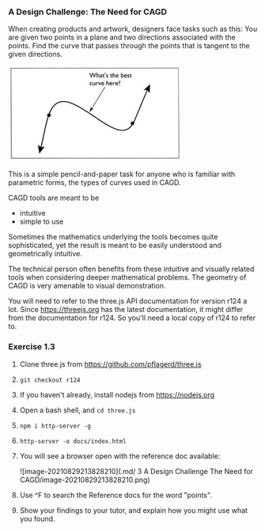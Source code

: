 ### A Design Challenge: The Need for CAGD

When creating products and artwork, designers face tasks such as this:  You are given two points in a plane and two directions associated with the points.  Find the curve that passes through the points that is tangent to the given directions. 

![1623128833713](.md/3/1623128833713.png)

This is a simple pencil-and-paper task for anyone who is familiar with parametric forms, the types of curves used in CAGD.

CAGD tools are meant to be

* intuitive
* simple to use

Sometimes the mathematics underlying the tools becomes quite sophisticated, yet the result is meant to be easily understood and geometrically intuitive.

The technical person often benefits from these intuitive and visually related tools when considering deeper mathematical problems.  The geometry of CAGD is very amenable to visual demonstration.



You will need to refer to the three.js API documentation for version r124 a lot.  Since https://threejs.org has the latest documentation, it might differ from the documentation for r124.  So you'll need a local copy of r124 to refer to.

### Exercise 1.3 ###

1) Clone three.js from https://github.com/pflagerd/three.js

2) `git checkout r124`

3) If you haven't already, install nodejs from https://nodejs.org

4) Open a bash shell, and `cd three.js`

5) `npm i http-server -g`

6) `http-server -o docs/index.html`

7) You will see a browser open with the reference doc available:

   ![image-20210829213828210](.md/ 3 A Design Challenge The Need for CAGD/image-20210829213828210.png)

8) Use ^F to search the Reference docs for the word "points".

9) Show your findings to your tutor, and explain how you might use what you found.